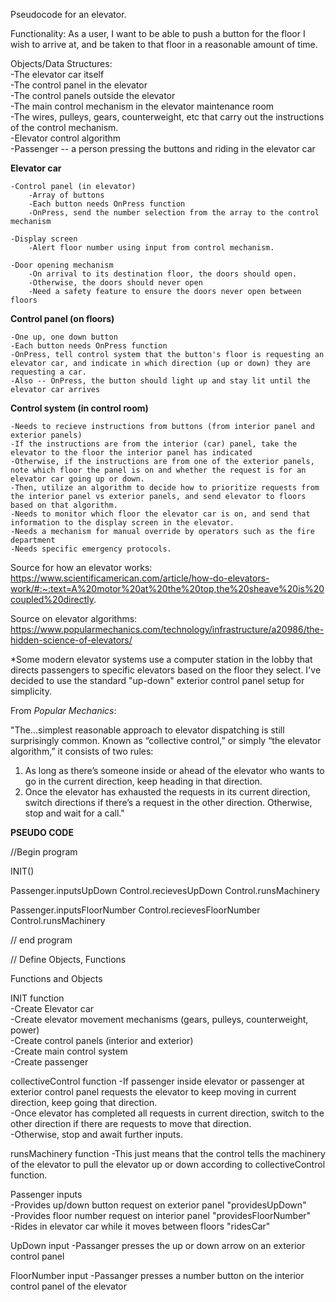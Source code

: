 Pseudocode for an elevator.

Functionality: As a user, I want to be able to push a button for the floor I wish to arrive at, and be taken to that floor in a reasonable amount of time. 

Objects/Data Structures:  
-The elevator car itself  
-The control panel in the elevator  
-The control panels outside the elevator  
-The main control mechanism in the elevator maintenance room  
-The wires, pulleys, gears, counterweight, etc that carry out the instructions of the control mechanism.  
-Elevator control algorithm  
-Passenger -- a person pressing the buttons and riding in the elevator car  


**Elevator car**  

    -Control panel (in elevator)  
        -Array of buttons   
        -Each button needs OnPress function  
        -OnPress, send the number selection from the array to the control mechanism  

    -Display screen  
        -Alert floor number using input from control mechanism.

    -Door opening mechanism
        -On arrival to its destination floor, the doors should open. 
        -Otherwise, the doors should never open
        -Need a safety feature to ensure the doors never open between floors

**Control panel (on floors)** 

    -One up, one down button  
    -Each button needs OnPress function  
    -OnPress, tell control system that the button's floor is requesting an elevator car, and indicate in which direction (up or down) they are requesting a car.
    -Also -- OnPress, the button should light up and stay lit until the elevator car arrives

**Control system (in control room)**  

    -Needs to recieve instructions from buttons (from interior panel and exterior panels)   
    -If the instructions are from the interior (car) panel, take the elevator to the floor the interior panel has indicated    
    -Otherwise, if the instructions are from one of the exterior panels, note which floor the panel is on and whether the request is for an elevator car going up or down.   
    -Then, utilize an algorithm to decide how to prioritize requests from the interior panel vs exterior panels, and send elevator to floors based on that algorithm.  
    -Needs to monitor which floor the elevator car is on, and send that information to the display screen in the elevator.  
    -Needs a mechanism for manual override by operators such as the fire department  
    -Needs specific emergency protocols. 

Source for how an elevator works: https://www.scientificamerican.com/article/how-do-elevators-work/#:~:text=A%20motor%20at%20the%20top,the%20sheave%20is%20coupled%20directly.

Source on elevator algorithms: 
https://www.popularmechanics.com/technology/infrastructure/a20986/the-hidden-science-of-elevators/

*Some modern elevator systems use a computer station in the lobby that directs passengers to specific elevators based on the floor they select. I've decided to use the standard "up-down" exterior control panel setup for simplicity. 

From *Popular Mechanics*:

"The...simplest reasonable approach to elevator dispatching is still surprisingly common. Known as “collective control,” or simply “the elevator algorithm,” it consists of two rules:  

1. As long as there’s someone inside or ahead of the elevator who wants to go in the current direction, keep heading in that direction.
2. Once the elevator has exhausted the requests in its current direction, switch directions if there’s a request in the other direction. Otherwise, stop and wait for a call."



**PSEUDO CODE**

//Begin program

INIT()

Passenger.inputsUpDown
Control.recievesUpDown
Control.runsMachinery

Passenger.inputsFloorNumber
Control.recievesFloorNumber
Control.runsMachinery 

// end program 

// Define Objects, Functions

Functions and Objects  

INIT function  
    -Create Elevator car  
    -Create elevator movement mechanisms (gears, pulleys, counterweight, power)  
    -Create control panels (interior and exterior)  
    -Create main control system  
    -Create passenger  

collectiveControl function
    -If passenger inside elevator or passenger at exterior control panel requests the elevator to keep moving in current direction, keep going that direction.  
    -Once elevator has completed all requests in current direction, switch to the other direction if there are requests to move that direction.  
    -Otherwise, stop and await further inputs. 

runsMachinery function
    -This just means that the control tells the machinery of the elevator to pull the elevator up or down according to collectiveControl function.

Passenger inputs  
    -Provides up/down button request on exterior panel  "providesUpDown"  
    -Provides floor number request on interior panel "providesFloorNumber"   
    -Rides in elevator car while it moves between floors "ridesCar"  

UpDown input
    -Passanger presses the up or down arrow on an exterior control panel

FloorNumber input
    -Passanger presses a number button on the interior control panel of the elevator
